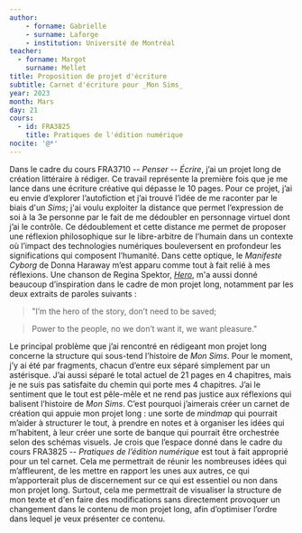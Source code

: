 ```yaml
--- 
author: 
    - forname: Gabrielle
    - surname: Laforge
    - institution: Université de Montréal
teacher: 
  - forname: Margot
    surname: Mellet
title: Proposition de projet d'écriture
subtitle: Carnet d'écriture pour _Mon Sims_
year: 2023
month: Mars
day: 21
cours:
  - id: FRA3825
    title: Pratiques de l'édition numérique
nocite: '@*'
---
```



Dans le cadre du cours FRA3710 -- _Penser -- Écrire_, j’ai un projet long de création littéraire à rédiger. Ce travail représente la première fois que je me lance dans une écriture créative qui dépasse le 10 pages. Pour ce projet, j’ai eu envie d’explorer l’autofiction et j’ai trouvé l’idée de me raconter par le biais d'un _Sims_; j'ai voulu exploiter la distance que permet l’expression de soi à la 3e personne par le fait de me dédoubler en personnage virtuel dont j’ai le contrôle. Ce dédoublement et cette distance me permet de proposer une réflexion philosophique sur le libre-arbitre de l’humain dans un contexte où l’impact des technologies numériques bouleversent en profondeur les significations qui composent l’humanité. Dans cette optique, le _Manifeste Cyborg_ de Donna Haraway m’est apparu comme tout à fait relié à mes réflexions. Une chanson de Regina Spektor, _[Hero](https://www.youtube.com/watch?v=-g-dlnH3wc8)_, m'a aussi donné beaucoup d’inspiration dans le cadre de mon projet long, notamment par les deux extraits de paroles suivants : 

>"I’m the hero of the story, don’t need to be saved;


>Power to the people, no we don’t want it, we want pleasure."


Le principal problème que j’ai rencontré en rédigeant mon projet long concerne la structure qui sous-tend l’histoire de _Mon Sims_. Pour le moment, j’y ai été par fragments, chacun d’entre eux séparé simplement par un astérisque. J’ai aussi séparé le total actuel de 21 pages en 4 chapitres, mais je ne suis pas satisfaite du chemin qui porte mes 4 chapitres. J’ai le sentiment que le tout est pêle-mêle et ne rend pas justice aux réflexions qui balisent l’histoire de _Mon Sims_. C’est pourquoi j’aimerais créer un carnet de création qui appuie mon projet long : une sorte de _mindmap_ qui pourrait m’aider à structurer le tout, à prendre en notes et à organiser les idées qui m’habitent, à leur créer une sorte de banque qui pourrait être orchestrée selon des schémas visuels. Je crois que l’espace donné dans le cadre du cours FRA3825 -- _Pratiques de l’édition numérique_ est tout à fait approprié pour un tel carnet. Cela me permettrait de réunir les nombreuses idées qui m’affleurent, de les mettre en rapport les unes aux autres, ce qui m’apporterait plus de discernement sur ce qui est essentiel ou non dans mon projet long. Surtout, cela me permettrait de visualiser la structure de mon texte et d'en faire des modifications sans directement provoquer un changement dans le contenu de mon projet long, afin d’optimiser l’ordre dans lequel je veux présenter ce contenu.

